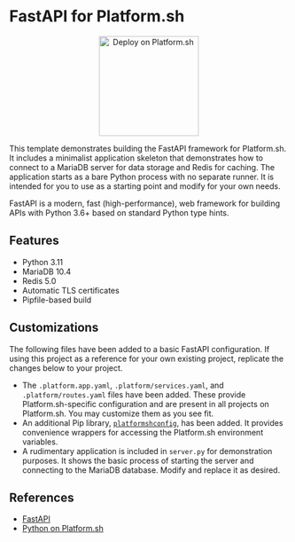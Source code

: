 # FastAPI for Platform.sh

<p align="center">
<a href="https://console.platform.sh/projects/create-project?template=https://raw.githubusercontent.com/platformsh/template-builder/master/templates/fastapi/.platform.template.yaml&utm_content=fastapi&utm_source=github&utm_medium=button&utm_campaign=deploy_on_platform">
    <img src="https://platform.sh/images/deploy/lg-blue.svg" alt="Deploy on Platform.sh" width="180px" />
</a>
</p>

This template demonstrates building the FastAPI framework for Platform.sh.  It includes a minimalist application skeleton that demonstrates how to connect to a MariaDB server for data storage and Redis for caching.  The application starts as a bare Python process with no separate runner.  It is intended for you to use as a starting point and modify for your own needs.

FastAPI is a modern, fast (high-performance), web framework for building APIs with Python 3.6+ based on standard Python type hints.

## Features

* Python 3.11
* MariaDB 10.4
* Redis 5.0
* Automatic TLS certificates
* Pipfile-based build

## Customizations

The following files have been added to a basic FastAPI configuration.  If using this project as a reference for your own existing project, replicate the changes below to your project.

* The `.platform.app.yaml`, `.platform/services.yaml`, and `.platform/routes.yaml` files have been added.  These provide Platform.sh-specific configuration and are present in all projects on Platform.sh.  You may customize them as you see fit.
* An additional Pip library, [`platformshconfig`](https://github.com/platformsh/config-reader-python), has been added.  It provides convenience wrappers for accessing the Platform.sh environment variables.
* A rudimentary application is included in `server.py` for demonstration purposes.  It shows the basic process of starting the server and connecting to the MariaDB database.  Modify and replace it as desired.

## References

* [FastAPI](https://fastapi.tiangolo.com/)
* [Python on Platform.sh](https://docs.platform.sh/languages/python.html)
